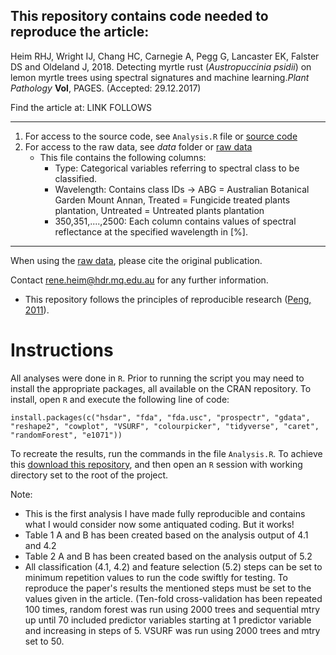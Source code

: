 ## This repository contains code needed to reproduce the article:

Heim RHJ, Wright IJ, Chang HC, Carnegie A, Pegg G, Lancaster EK, Falster DS and Oldeland J, 2018. Detecting myrtle rust (*Austropuccinia psidii*) on lemon myrtle trees using spectral signatures and machine learning.*Plant Pathology* **Vol**, PAGES. (Accepted: 29.12.2017)
  
Find the article at: LINK FOLLOWS
***
    
1. For access to the source code, see `Analysis.R` file or [source code](https://github.com/ReneHeim/MyrtleRust-LemonMyrtle-Classification/blob/master/Analysis.R)  
2. For access to the raw data, see *data* folder or [raw data](https://github.com/ReneHeim/MyrtleRust-LemonMyrtle-Classification/blob/master/data/Input_for_C1_AllSpectraABGPlantation_LeafClip.csv) 
	+ This file contains the following columns:
		- Type: Categorical variables referring to spectral class to be classified.
		- Wavelength: Contains class IDs -> ABG = Australian Botanical Garden Mount Annan, Treated = Fungicide treated plants plantation, Untreated = Untreated plants plantation
		- 350,351,....,2500: Each column contains values of spectral reflectance at the specified wavelength in [%].
    
***
When using the [raw data](https://github.com/ReneHeim/MyrtleRust-LemonMyrtle-Classification/blob/master/data/Input_for_C1_AllSpectraABGPlantation_LeafClip.csv), please cite the original publication.

Contact rene.heim@hdr.mq.edu.au for any further information.  

+ This repository follows the principles of reproducible research ([Peng, 2011](http://www.sciencemag.org/content/334/6060/1226)).

# Instructions

All analyses were done in `R`. Prior to running the script you may need to install the appropriate packages, all available on the CRAN repository. To install, open `R` and execute the following line of code:

```
install.packages(c("hsdar", "fda", "fda.usc", "prospectr", "gdata", "reshape2", "cowplot", "VSURF", "colourpicker", "tidyverse", "caret", "randomForest", "e1071"))
```

To recreate the results, run the commands in the file `Analysis.R`. To achieve this [download this repository](https://github.com/reneheim/myrtlerust-lemonmyrtle-classification/archive/master.zip), and then open an `R` session with working directory set to the root of the project.


Note: 

+ This is the first analysis I have made fully reproducible and contains what I would consider now some antiquated coding. But it works!
+ Table 1 A and B has been created based on the analysis output of 4.1 and 4.2
+ Table 2 A and B has been created based on the analysis output of 5.2
+ All classification (4.1, 4.2) and feature selection (5.2) steps can be set to minimum repetition values to run the code swiftly for testing. To reproduce the paper's results the mentioned steps must be set to the values given in the article. (Ten-fold cross-validation has been repeated 100 times,  random forest was run using 2000 trees and sequential mtry up until 70 included predictor variables starting at 1 predictor variable and increasing in steps of 5. VSURF was run using 2000 trees and mtry set to 50.

